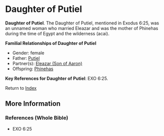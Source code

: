 # Daughter of Putiel
**Daughter of Putiel**. 
The Daughter of Putiel, mentioned in Exodus 6:25, was an unnamed woman who married Eleazar and was the mother of Phinehas during the time of Egypt and the wilderness (acai). 




**Familial Relationships of Daughter of Putiel**


* Gender: female
* Father: [Putiel](Putiel.md)
* Partner(s): [Eleazar (Son of Aaron)](Eleazar.2.md)
* Offspring: [Phinehas](Phinehas.md)




**Key References for Daughter of Putiel**: 
EXO 6:25. 






Return to [Index](00-Index.md)

## More Information

### References (Whole Bible)

* EXO 6:25



